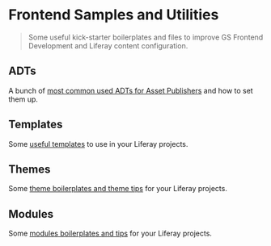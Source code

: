 # Frontend Samples and Utilities

> Some useful kick-starter boilerplates and files to improve GS Frontend Development and Liferay content configuration.

## ADTs

A bunch of [most common used ADTs for Asset Publishers](adt/) and how to set them up.

## Templates

Some [useful templates](templates/) to use in your Liferay projects.

## Themes

Some [theme boilerplates and theme tips](themes/) for your Liferay projects.

## Modules

Some [modules boilerplates and tips](modules/) for your Liferay projects.

